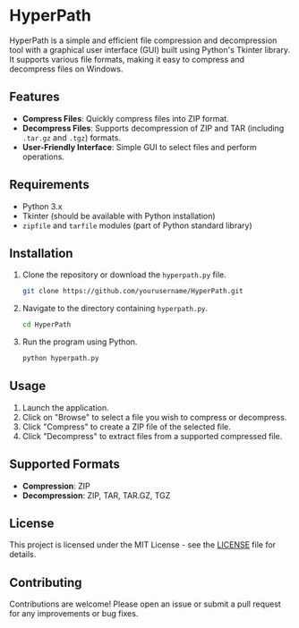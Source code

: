 # HyperPath

HyperPath is a simple and efficient file compression and decompression tool with a graphical user interface (GUI) built using Python's Tkinter library. It supports various file formats, making it easy to compress and decompress files on Windows.

## Features

- **Compress Files**: Quickly compress files into ZIP format.
- **Decompress Files**: Supports decompression of ZIP and TAR (including `.tar.gz` and `.tgz`) formats.
- **User-Friendly Interface**: Simple GUI to select files and perform operations.

## Requirements

- Python 3.x
- Tkinter (should be available with Python installation)
- `zipfile` and `tarfile` modules (part of Python standard library)

## Installation

1. Clone the repository or download the `hyperpath.py` file.

   ```bash
   git clone https://github.com/yourusername/HyperPath.git
   ```

2. Navigate to the directory containing `hyperpath.py`.

   ```bash
   cd HyperPath
   ```

3. Run the program using Python.

   ```bash
   python hyperpath.py
   ```

## Usage

1. Launch the application.
2. Click on "Browse" to select a file you wish to compress or decompress.
3. Click "Compress" to create a ZIP file of the selected file.
4. Click "Decompress" to extract files from a supported compressed file.

## Supported Formats

- **Compression**: ZIP
- **Decompression**: ZIP, TAR, TAR.GZ, TGZ

## License

This project is licensed under the MIT License - see the [LICENSE](LICENSE) file for details.

## Contributing

Contributions are welcome! Please open an issue or submit a pull request for any improvements or bug fixes.